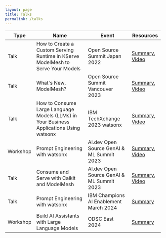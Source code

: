 ```yaml
---
layout: page
title: Talks
permalink: /talks
---
```


| Type | Name                                                                            	 | Event                        	    | Resources                                       	                                                        |
|------|-----------------------------------------------------------------------------------|-----------------------------------|----------------------------------------------------------------------------------------------------------|
| Talk | How to Create a Custom Serving Runtime in KServe ModelMesh to Serve Your Models 	 | Open Source Summit Japan 2022     | [Summary](https://ossna2023.sched.com/event/1K56o), [Video](https://www.youtube.com/watch?v=VLXjIGRb3yU) |
| Talk | What's New, ModelMesh?                                                          	 | Open Source Summit Vancouver 2023 | [Summary](https://sched.co/1D14j), [Video](https://www.youtube.com/watch?v=sK3sfJX-66g) 	                |
| Talk | How to Consume Large Language Models (LLMs) in Your Business Applications Using watsonx                                                          	 | IBM TechXchange 2023 watsonx | [Summary, Video](https://ibmtechxchange.bemyapp.com/#/talks/65667e3f0bab352afce2dd5e) 	                |
| Workshop | Prompt Engineering with watsonx                                                          	 | AI.dev Open Source GenAI & ML Summit 2023 | [Summary](https://sched.co/1VRu4), [Video](https://www.youtube.com/watch?v=fJe2UjTdv9A) 	                |
| Talk | Consume and Serve with Caikit and ModelMesh                                                          	 | AI.dev Open Source GenAI & ML Summit 2023 | [Summary](https://sched.co/1VRtm), [Video](https://www.youtube.com/watch?v=FQYVDqwfoW4) 	                |
| Talk | Prompt Engineering with watsonx                                                     	 | IBM Champions AI Enablement March 2024 | [Summary](https://community.ibm.com/community/user/champions-old/blogs/susan-malaika/2024/02/27/ai-enablement-ibm-digital-self-serve-co-create-exp)  |
| Workshop | Build AI Assistants with Large Language Models                                                     	 | ODSC East 2024 | [Summary](https://odsc.com/speakers/build-conversational-ai-and-integrate-into-product-page-using-watsonx-assistant/)  |
